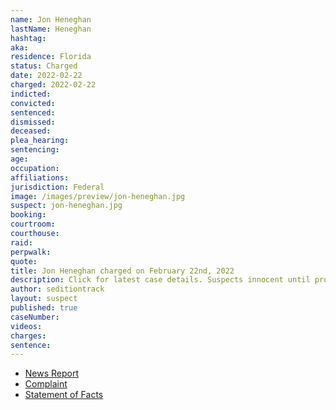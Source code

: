 ```yaml
---
name: Jon Heneghan
lastName: Heneghan
hashtag:
aka:
residence: Florida
status: Charged
date: 2022-02-22
charged: 2022-02-22
indicted:
convicted:
sentenced:
dismissed:
deceased:
plea_hearing:
sentencing:
age:
occupation:
affiliations:
jurisdiction: Federal
image: /images/preview/jon-heneghan.jpg
suspect: jon-heneghan.jpg
booking:
courtroom:
courthouse:
raid:
perpwalk:
quote:
title: Jon Heneghan charged on February 22nd, 2022
description: Click for latest case details. Suspects innocent until proven guilty.
author: seditiontrack
layout: suspect
published: true
caseNumber:
videos:
charges:
sentence:
---
```


- [News Report](https://www.sun-sentinel.com/news/florida/fl-ne-ap-tv-chef-jan-6-20220224-2g3ifto3y5dzbgyyzeobjuze5m-story.html)
- [Complaint](https://www.justice.gov/usao-dc/case-multi-defendant/file/1476341/download)
- [Statement of Facts](https://www.justice.gov/usao-dc/case-multi-defendant/file/1476346/download)
